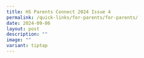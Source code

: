 ```yaml
---
title: HS Parents Connect 2024 Issue 4
permalink: /quick-links/for-parents/for-parents/
date: 2024-09-06
layout: post
description: ""
image: ""
variant: tiptap
---
```


